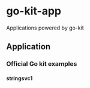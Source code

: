 # go-kit-app
Applications powered by go-kit

## Application
### Official Go kit examples
#### stringsvc1

